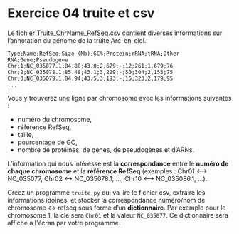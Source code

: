 # Exercice 04 truite et csv

Le fichier [Truite_ChrName_RefSeq.csv](Truite_ChrName_RefSeq.csv) contient diverses informations sur l’annotation du génome de la truite Arc-en-ciel.

```
Type;Name;RefSeq;Size (Mb);GC%;Protein;rRNA;tRNA;Other RNA;Gene;Pseudogene
Chr;1;NC_035077.1;84.88;43.0;2,679;-;12;261;1,679;76
Chr;2;NC_035078.1;85.48;43.1;3,229;-;50;304;2,153;75
Chr;3;NC_035079.1;84.94;43.5;3,193;-;15;323;2,179;95
...
```

Vous y trouverez une ligne par chromosome avec les informations suivantes :
* numéro du chromosome,
* référence RefSeq,
* taille,
* pourcentage de GC,
* nombre de protéines, de gènes, de pseudogènes et d’ARNs.

L’information qui nous intéresse est la **correspondance** entre le **numéro de chaque chromosome** et la **référence RefSeq** 
(exemples : Chr01 <—> NC_035077, Chr02 <-> NC_035078.1, ..., Chr10 <—> NC_035086.1, ...).

Créez un programme `truite.py` qui va lire le fichier csv, extraire les informations idoines, et stocker la correspondance numéro/nom de chromosome <-> refseq sous forme d’un **dictionnaire**. Par exemple pour le chromosome 1, la clé sera `Chr01` et la valeur `NC_035077`. Ce dictionnaire sera affiché à l'écran par votre programme.
